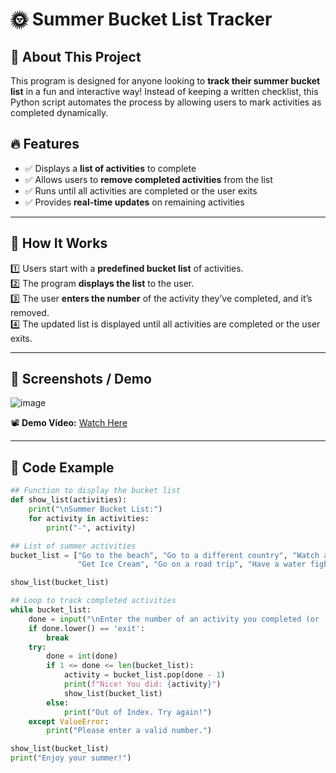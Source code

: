 # 🌞 Summer Bucket List Tracker  

## 🎯 About This Project  
This program is designed for anyone looking to **track their summer bucket list** in a fun and interactive way! Instead of keeping a written checklist, this Python script automates the process by allowing users to mark activities as completed dynamically.  

## 🔥 Features  
- ✅ Displays a **list of activities** to complete  
- ✅ Allows users to **remove completed activities** from the list  
- ✅ Runs until all activities are completed or the user exits  
- ✅ Provides **real-time updates** on remaining activities  

---

## 🚀 How It Works  
1️⃣ Users start with a **predefined bucket list** of activities.  
2️⃣ The program **displays the list** to the user.  
3️⃣ The user **enters the number** of the activity they’ve completed, and it’s removed.  
4️⃣ The updated list is displayed until all activities are completed or the user exits.  

---

## 📸 Screenshots / Demo  
![image](https://github.com/user-attachments/assets/36591e1e-457d-4b3a-ad8d-8d33bd5b202d)
 
📽️ **Demo Video:** [Watch Here](https://your-video-link-here.com)  

---

## 📝 Code Example  

```python
## Function to display the bucket list
def show_list(activities):
    print("\nSummer Bucket List:")
    for activity in activities:
        print("-", activity)

## List of summer activities
bucket_list = ["Go to the beach", "Go to a different country", "Watch a sunset", 
               "Get Ice Cream", "Go on a road trip", "Have a water fight", "Host a party"]

show_list(bucket_list)

## Loop to track completed activities
while bucket_list:
    done = input("\nEnter the number of an activity you completed (or 'exit' to stop): ")
    if done.lower() == 'exit':
        break
    try:
        done = int(done)
        if 1 <= done <= len(bucket_list):
            activity = bucket_list.pop(done - 1)  
            print(f"Nice! You did: {activity}")  
            show_list(bucket_list)
        else:
            print("Out of Index. Try again!")
    except ValueError:
        print("Please enter a valid number.")

show_list(bucket_list)
print("Enjoy your summer!")
